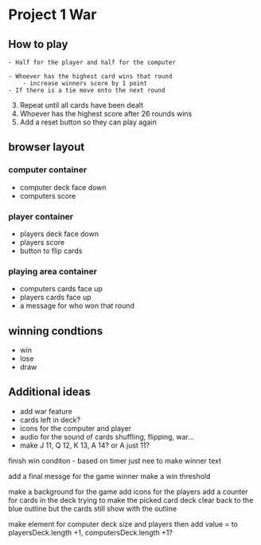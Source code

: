 # Project 1 War

## How to play
<!-- 1. Take a deck of cards, shuffle and then split in half  -->
    - Half for the player and half for the computer
<!-- 2. Players then flip over the top card of their decks and place them in the middle -->
    - Whoever has the highest card wins that round
        - increase winners score by 1 point
    - If there is a tie move onto the next round
3. Repeat until all cards have been dealt
    <!-- can deal more than 26 times so need to make it deal everything and end -->
    <!-- added a click counter to draw a card -->
4. Whoever has the highest score after 26 rounds wins
5. Add a reset button so they can play again

## browser layout
    
### computer container
- computer deck face down
- computers score
         
### player container
- players deck face down
- players score
- button to flip cards
    
### playing area container
- computers cards face up
- players cards face up
- a message for who won that round
   
## winning condtions
- win
- lose
- draw

## Additional ideas
- add war feature
- cards left in deck?
- icons for the computer and player
- audio for the sound of cards shuffling, flipping, war...
- make J 11, Q 12, K 13, A 14? or A just 11?






finish win conditon - based on timer just nee to make winner text
<!-- reset button working - yes? -->
<!-- score board working -->
<!-- make it load score o to o -->
<!-- need to make draw a card not clickable after 60 seconds -->
<!-- get cards to reset done -->
add a final messge for the game winner
make a win threshold
<!-- a hidden message area that turns visbiel with one of 3 answers -->
<!-- made J 10, Q 11, K 12, A 13 -->
make a background for the game
add icons for the players
add a counter for cards in the deck
trying to make the picked card deck clear back to the blue outline but the cards still show with the outline

make element for computer deck size and players then add value = to playersDeck.length +1, computersDeck.length +1?